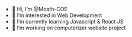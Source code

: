 - 👋 Hi, I’m @Moath-COE
- 👀 I’m interested in Web Development
- 🌱 I’m currently learning Javascript & React JS
- 💞️ I’m working on computerizer website project


<!---
Moaz-COE/Moaz-COE is a ✨ special ✨ repository because its `README.md` (this file) appears on your GitHub profile.
You can click the Preview link to take a look at your changes.
--->
